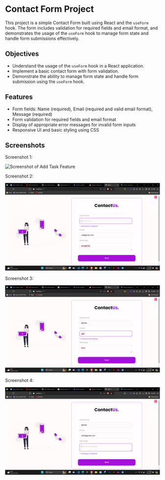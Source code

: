<!DOCTYPE html>
<html lang="en">
<head>
  <meta charset="UTF-8">
  <meta name="viewport" content="width=device-width, initial-scale=1.0">
  <title>Contact Form README</title>
</head>
<body>
  <h1>Contact Form Project</h1>
  <p>This project is a simple Contact Form built using React and the <code>useForm</code> hook. The form includes validation for required fields and email format, and demonstrates the usage of the <code>useForm</code> hook to manage form state and handle form submissions effectively.</p>

  <h2>Objectives</h2>
  <ul>
    <li>Understand the usage of the <code>useForm</code> hook in a React application.</li>
    <li>Implement a basic contact form with form validation.</li>
    <li>Demonstrate the ability to manage form state and handle form submission using the <code>useForm</code> hook.</li>
  </ul>

  <h2>Features</h2>
  <ul>
    <li>Form fields: Name (required), Email (required and valid email format), Message (required)</li>
    <li>Form validation for required fields and email format</li>
    <li>Display of appropriate error messages for invalid form inputs</li>
    <li>Responsive UI and basic styling using CSS</li>
  </ul>
  <h2>Screenshots</h2>
    <p>Screenshot 1:</p>
    <img src="/Task-5/asset/Screenshot-1.png" alt="Screenshot of Add Task Feature" />
    <p>Screenshot 2:</p>
    <img src="/Task-5/src/assets/Screenshot-2.png" alt="Screenshot of Edit Task Feature" />
    <p>Screenshot 3:</p>
    <img src="/Task-5/src/assets/Screenshot-3.png" alt="Screenshot of Edit Task Feature" />
    <p>Screenshot 4:</p>
    <img src="/Task-5/src/assets/Screenshot-4.png" alt="Screenshot of Edit Task Feature" />

</body>
</html>
